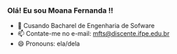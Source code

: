 ### Olá! Eu sou Moana Fernanda !!

- 🌱 Cusando Bacharel de Engenharia de Sofware
- 📫 Contate-me no e-mail: mfts@discente.ifpe.edu.br 
- 😄 Pronouns: ela/dela

